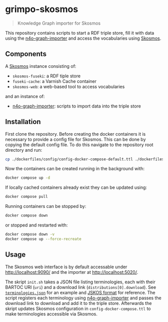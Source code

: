 # grimpo-skosmos

> Knowledge Graph importer for Skosmos 

This repository contains scripts to start a RDF triple store, fill it with data using the [n4o-graph-importer](https://github.com/nfdi4objects/n4o-graph-importer) and access the vocabularies using [Skosmos](https://github.com/NatLibFi/Skosmos).

## Components

A [Skosmos](https://github.com/NatLibFi/Skosmos) instance consisting of:
- `skosmos-fuseki`: a RDF tiple store
- `fuseki-cache`: a Varnish Cache container
- `skosmos-web`: a web-based tool to access vocabularies

and an instance of:
- [n4o-graph-importer]: scripts to import data into the triple store

## Installation

First clone the repository. Before creating the docker containers it is necessary to provide a config file for Skosmos. This can be done by copying the default config file. To do this navigate to the repository root directory and run:

~~~sh
cp ./dockerfiles/config/config-docker-compose-default.ttl ./dockerfiles/config/config-docker-compose.ttl
~~~

Now the containers can be created running in the background with:

~~~sh
docker compose up -d
~~~

If locally cached containers already exist they can be updated using:

~~~sh
docker compose pull
~~~

Running containers can be stopped by:

~~~sh
docker compose down
~~~

or stopped and restarted with:

~~~sh
docker compose down -v
docker compose up --force-recreate
~~~

## Usage

The Skosmos web interface is by default accessable under <http://localhost:9090/> and the importer at <http://localhost:5020/>. 

The skript `init.sh` takes a JSON file listing terminologies, each with their BARTOC URI (`uri`) and a download link (`distributions[0].download`). See [`terminologies.json`](terminologies.json) for an example and [JSKOS format](https://gbv.github.io/jskos/) for reference. The script registers each terminology using [n4o-graph-importer] and passes the download link to download and add it to the triple store. Afterwards the skript updates Skosmos configuration in `config-docker-compose.ttl` to make terminologies accessible via Skosmos.

[n4o-graph-importer]: https://github.com/nfdi4objects/n4o-graph-importer
